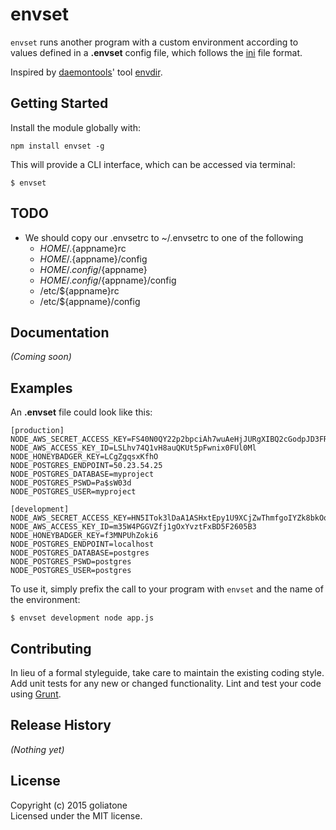 # envset

`envset` runs another program with a custom environment according to values defined in a **.envset** config file, which follows the [ini][ini] file format.

Inspired by [daemontools][dtools]' tool [envdir][envdir].



## Getting Started

Install the module globally with:

```
npm install envset -g
```
This will provide a CLI interface, which can be accessed via terminal:

```
$ envset
```

## TODO

* We should copy our .envsetrc to ~/.envsetrc to one of the following
    * $HOME/.${appname}rc
    * $HOME/.${appname}/config
    * $HOME/.config/${appname}
    * $HOME/.config/${appname}/config
    * /etc/${appname}rc
    * /etc/${appname}/config

## Documentation
_(Coming soon)_

## Examples

An **.envset** file could look like this:

```
[production]
NODE_AWS_SECRET_ACCESS_KEY=FS40N0QY22p2bpciAh7wuAeHjJURgXIBQ2cGodpJD3FRjw2EyYGjyXpi73Ld8zWO
NODE_AWS_ACCESS_KEY_ID=LSLhv74Q1vH8auQKUt5pFwnix0FUl0Ml
NODE_HONEYBADGER_KEY=LCgZgqsxKfhO
NODE_POSTGRES_ENDPOINT=50.23.54.25
NODE_POSTGRES_DATABASE=myproject
NODE_POSTGRES_PSWD=Pa$sW03d
NODE_POSTGRES_USER=myproject

[development]
NODE_AWS_SECRET_ACCESS_KEY=HN5ITok3lDaA1ASHxtEpy1U9XCjZwThmfgoIYZk8bkOqc5yk6sT7AWd3ooNeRFV9
NODE_AWS_ACCESS_KEY_ID=m35W4PGGVZfj1gOxYvztFxBD5F2605B3
NODE_HONEYBADGER_KEY=f3MNPUhZoki6
NODE_POSTGRES_ENDPOINT=localhost
NODE_POSTGRES_DATABASE=postgres
NODE_POSTGRES_PSWD=postgres
NODE_POSTGRES_USER=postgres
```


To use it, simply prefix the call to your program with `envset` and the name of the environment:

```
$ envset development node app.js
```



## Contributing
In lieu of a formal styleguide, take care to maintain the existing coding style. Add unit tests for any new or changed functionality. Lint and test your code using [Grunt](http://gruntjs.com/).

## Release History
_(Nothing yet)_

## License
Copyright (c) 2015 goliatone  
Licensed under the MIT license.


<!--
const whichPromise = require('which-promise');

//https://github.com/ioquatix/shell-environment/blob/master/lib/index.coffee
ChildProcess.spawn process.env.SHELL, ['-ilc', @command + ">&3"],
-->


[ini]: https://en.wikipedia.org/wiki/INI_file
[dtools]: http://cr.yp.to/daemontools.html
[envdir]: http://cr.yp.to/daemontools/envdir.html
